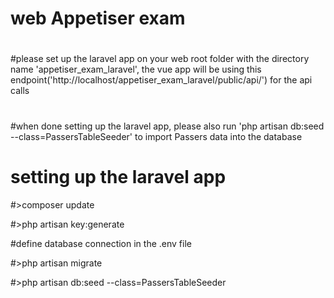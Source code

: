 # web Appetiser exam

#
#please set up the laravel app on your web root folder with the directory name 'appetiser_exam_laravel', the vue app will be using this endpoint('http://localhost/appetiser_exam_laravel/public/api/') for the api calls
#
#when done setting up the laravel app, please also run 'php artisan db:seed --class=PassersTableSeeder' to import Passers data into the database

# setting up the laravel app

#>composer update

#>php artisan key:generate

#define database connection in the .env file

#>php artisan migrate

#>php artisan db:seed --class=PassersTableSeeder

